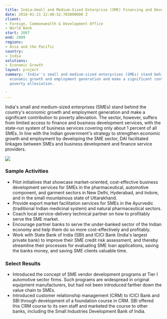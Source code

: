 ```yaml
---
title: India—Small and Medium-Sized Enterprise (SME) Financing and Development Program
date: 2016-01-21 22:40:52.765000000 Z
client:
- Foreign, Commonwealth & Development Office
- World Bank
start: 2007
end: 2009
regions:
- Asia and the Pacific
country:
- India
solutions:
- Economic Growth
layout: project
summary: 'India''s small and medium-sized enterprises (SMEs) stand behind the country''s
  economic growth and employment generation and make a significant contribution to
  poverty alleviation.

'
---
```


India's small and medium-sized enterprises (SMEs) stand behind the country's economic growth and employment generation and make a significant contribution to poverty alleviation. The sector, however, suffers from limited access to finance and business development services, with the state-run system of business services covering only about 1 percent of all SMEs. In line with the Indian government's strategy to strengthen economic growth and employment by developing the SME sector, DAI facilitated linkages between SMEs and business development and finance service providers.

![][1]

###  Sample Activities

* Pilot initiatives that showcase market-oriented, cost-effective business development services for SMEs in the pharmaceutical, automotive component, and garment sectors in New Delhi, Hyderabad, and Indore, and in the small mountainous state of Uttarakhand.
* Provide export market facilitation services for SMEs in the Ayurvedic (traditional Indian medicinal system) and natural pharmaceutical sectors.
* Coach local service-delivery technical partner on how to profitably serve the SME market.
* Encourage partner banks to serve the under-banked sector of the Indian economy and help them do so more cost-effectively and profitably.
* Work with State Bank of India (SBI) and ICICI Bank (India's largest private bank) to improve their SME credit risk assessment, and thereby streamline their processes for evaluating SME loan applications, saving the banks money, and saving SME clients valuable time.

###  Select Results

* Introduced the concept of SME vendor development programs at Tier I automotive sector firms. Such programs are widespread in original equipment manufacturers, but had not been introduced farther down the value chain to SMEs.
* Introduced customer relationship management (CRM) to ICICI Bank and SBI through development of a foundation course in CRM. SBI offered this CRM course to its own staff and marketed the course to other banks, including the Small Industries Development Bank of India.

[1]: https://assetify-dai.com/projects/India1.jpg
